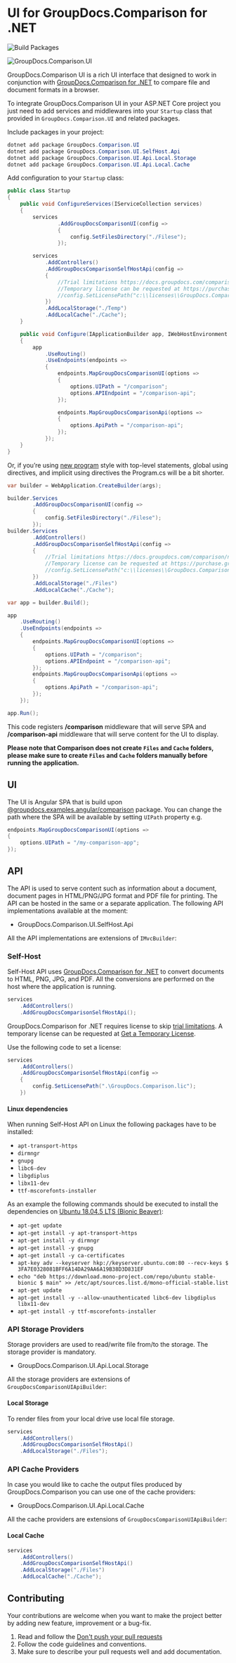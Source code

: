 # UI for GroupDocs.Comparison for .NET

![Build Packages](https://github.com/groupdocs-comparison/GroupDocs.Comparison-for-.NET-UI/actions/workflows/build_packages.yml/badge.svg)

![GroupDocs.Comparison.UI](./doc/images/comparison-ui.png)

GroupDocs.Comparison UI is a rich UI interface that designed to work in conjunction with [GroupDocs.Comparison for .NET](https://products.groupdocs.com/comparison/net) to compare file and document formats in a browser.

To integrate GroupDocs.Comparison UI in your ASP.NET Core project you just need to add services and middlewares into your `Startup` class that provided in `GroupDocs.Comparison.UI` and related packages.

Include packages in your project:

```PowerShell
dotnet add package GroupDocs.Comparison.UI
dotnet add package GroupDocs.Comparison.UI.SelfHost.Api
dotnet add package GroupDocs.Comparison.UI.Api.Local.Storage
dotnet add package GroupDocs.Comparison.UI.Api.Local.Cache
```

Add configuration to your `Startup` class:

```cs
public class Startup
{
    public void ConfigureServices(IServiceCollection services)
    {
        services
                .AddGroupDocsComparisonUI(config =>
                {
                    config.SetFilesDirectory("./Filese");
                });

        services
            .AddControllers()
            .AddGroupDocsComparisonSelfHostApi(config =>
            {
                //Trial limitations https://docs.groupdocs.com/comparison/net/evaluation-limitations-and-licensing-of-groupdocs-comparison/
                //Temporary license can be requested at https://purchase.groupdocs.com/temporary-license
                //config.SetLicensePath("c:\\licenses\\GroupDocs.Comparison.lic"); // or set environment variable 'GROUPDOCS_LIC_PATH'
            })
            .AddLocalStorage("./Temp")
            .AddLocalCache("./Cache");
    }

    public void Configure(IApplicationBuilder app, IWebHostEnvironment env)
    {
        app
            .UseRouting()
            .UseEndpoints(endpoints =>
            {
                endpoints.MapGroupDocsComparisonUI(options =>
                {
                    options.UIPath = "/comparison";
                    options.APIEndpoint = "/comparison-api";
                });

                endpoints.MapGroupDocsComparisonApi(options =>
                {
                    options.ApiPath = "/comparison-api";
                });
            });
    }
}
```

Or, if you’re using [new program](https://docs.microsoft.com/en-us/dotnet/core/tutorials/top-level-templates) style with top-level statements, global using directives, and implicit using directives the Program.cs will be a bit shorter.

```cs
var builder = WebApplication.CreateBuilder(args);

builder.Services
        .AddGroupDocsComparisonUI(config =>
        {
            config.SetFilesDirectory("./Filese");
        });
builder.Services
        .AddControllers()
        .AddGroupDocsComparisonSelfHostApi(config =>
        {
            //Trial limitations https://docs.groupdocs.com/comparison/net/evaluation-limitations-and-licensing-of-groupdocs-comparison/
            //Temporary license can be requested at https://purchase.groupdocs.com/temporary-license
            //config.SetLicensePath("c:\\licenses\\GroupDocs.Comparison.lic"); // or set environment variable 'GROUPDOCS_LIC_PATH'
        })
        .AddLocalStorage("./Files")
        .AddLocalCache("./Cache");

var app = builder.Build();

app
    .UseRouting()
    .UseEndpoints(endpoints =>
    {
        endpoints.MapGroupDocsComparisonUI(options =>
        {
            options.UIPath = "/comparison";
            options.APIEndpoint = "/comparison-api";
        });
        endpoints.MapGroupDocsComparisonApi(options =>
        {
            options.ApiPath = "/comparison-api";
        });
    });

app.Run();
```

This code registers **/comparison** middleware that will serve SPA and **/comparison-api** middleware that will serve content for the UI to display.

 **Please note that Comparison does not create `Files` and `Cache` folders, please make sure to create `Files` and `Cache` folders manually before running the application.**

## UI

The UI is Angular SPA that is build upon [@groupdocs.examples.angular/comparison](https://www.npmjs.com/package/@groupdocs.examples.angular/comparison) package. You can change the path where the SPA will be available by setting `UIPath` property e.g.

```cs
endpoints.MapGroupDocsComparisonUI(options =>
{
    options.UIPath = "/my-comparison-app";
});
```

## API

The API is used to serve content such as information about a document, document pages in HTML/PNG/JPG format and PDF file for printing. The API can be hosted in the same or a separate application. The following API implementations available at the moment:

- GroupDocs.Comparison.UI.SelfHost.Api

All the API implementations are extensions of `IMvcBuilder`:

### Self-Host

Self-Host API uses [GroupDocs.Comparison for .NET](https://www.nuget.org/packages/groupdocs.comparison) to convert documents to HTML, PNG, JPG, and PDF. All the conversions are performed on the host where the application is running.

```cs
services
    .AddControllers()
    .AddGroupDocsComparisonSelfHostApi();
```

GroupDocs.Comparison for .NET requires license to skip [trial limitations](https://docs.groupdocs.com/comparison/net/licensing-and-evaluation-limitations/). A temporary license can be requested at [Get a Temporary License](https://purchase.groupdocs.com/temporary-license).

Use the following code to set a license:

```cs
services
    .AddControllers()
    .AddGroupDocsComparisonSelfHostApi(config =>
    {
        config.SetLicensePath(".\GroupDocs.Comparison.lic");
    })
```

#### Linux dependencies

When running Self-Host API on Linux the following packages have to be installed:

- `apt-transport-https`
- `dirmngr`
- `gnupg`
- `libc6-dev`
- `libgdiplus`
- `libx11-dev`
- `ttf-mscorefonts-installer`

As an example the following commands should be executed to install the dependencies on [Ubuntu 18.04.5 LTS (Bionic Beaver)](https://releases.ubuntu.com/18.04.5/):

- `apt-get update`
- `apt-get install -y apt-transport-https`
- `apt-get install -y dirmngr`
- `apt-get install -y gnupg`
- `apt-get install -y ca-certificates`
- `apt-key adv --keyserver hkp://keyserver.ubuntu.com:80 --recv-keys $ 3FA7E0328081BFF6A14DA29AA6A19B38D3D831EF`
- `echo "deb https://download.mono-project.com/repo/ubuntu stable-bionic $ main" >> /etc/apt/sources.list.d/mono-official-stable.list`
- `apt-get update`
- `apt-get install -y --allow-unauthenticated libc6-dev libgdiplus libx11-dev`
- `apt-get install -y ttf-mscorefonts-installer`

### API Storage Providers

Storage providers are used to read/write file from/to the storage. The storage provider is mandatory.

- GroupDocs.Comparison.UI.Api.Local.Storage

All the storage providers are extensions of `GroupDocsComparisonUIApiBuilder`:

#### Local Storage

To render files from your local drive use local file storage.

```cs
services
    .AddControllers()
    .AddGroupDocsComparisonSelfHostApi()
    .AddLocalStorage("./Files");
```

### API Cache Providers

In case you would like to cache the output files produced by GroupDocs.Comparison you can use one of the cache providers:

- GroupDocs.Comparison.UI.Api.Local.Cache

All the cache providers are extensions of `GroupDocsComparisonUIApiBuilder`:

#### Local Cache

```cs
services
    .AddControllers()
    .AddGroupDocsComparisonSelfHostApi()
    .AddLocalStorage("./Files")
    .AddLocalCache("./Cache");
```

## Contributing

Your contributions are welcome when you want to make the project better by adding new feature, improvement or a bug-fix.

1. Read and follow the [Don't push your pull requests](https://www.igvita.com/2011/12/19/dont-push-your-pull-requests/)
2. Follow the code guidelines and conventions.
3. Make sure to describe your pull requests well and add documentation.
